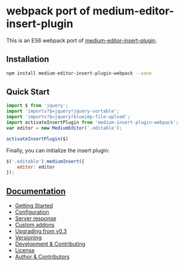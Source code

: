 # webpack port of medium-editor-insert-plugin

This is an ES6 webpack port of [medium-editor-insert-plugin][0].

[0]: https://github.com/orthes/medium-editor-insert-plugin


## Installation

```bash
npm install medium-editor-insert-plugin-webpack --save
```

## Quick Start


```javascript
import $ from 'jquery';
import 'imports?$=jquery!jquery-sortable';
import 'imports?$=jquery!blueimp-file-upload';
import activateInsertPlugin from 'medium-insert-plugin-webpack';
var editor = new MediumEditor('.editable');

activateInsertPlugin($)
```
Finally, you can initialize the insert plugin:

```javascript
$('.editable').mediumInsert({
    editor: editor
});
```

## [Documentation](https://github.com/orthes/medium-editor-insert-plugin/wiki)

- [Getting Started](https://github.com/orthes/medium-editor-insert-plugin/wiki/v1.0-Getting-Started)
- [Configuration](https://github.com/orthes/medium-editor-insert-plugin/wiki/v1.0-Configuration)
- [Server response](https://github.com/orthes/medium-editor-insert-plugin/wiki/Server-response)
- [Custom addons](https://github.com/orthes/medium-editor-insert-plugin/wiki/v1.0-Custom-addons)
- [Upgrading from v0.3](https://github.com/orthes/medium-editor-insert-plugin/wiki/v1.0-Upgrading-from-v0.3)
- [Versioning](https://github.com/orthes/medium-editor-insert-plugin/wiki/Versioning)
- [Development & Contributing](https://github.com/orthes/medium-editor-insert-plugin/wiki/Development-&-Contributing)
- [License](https://github.com/orthes/medium-editor-insert-plugin/wiki/License)
- [Author & Contributors](https://github.com/orthes/medium-editor-insert-plugin/wiki/Author-&-Contributors)

